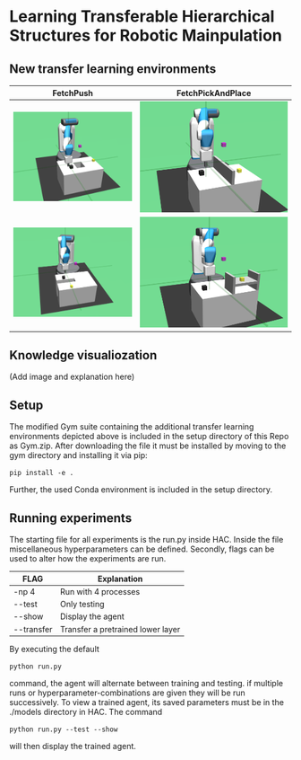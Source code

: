 # Learning Transferable Hierarchical Structures for Robotic Mainpulation

## New transfer learning environments

FetchPush | FetchPickAndPlace
------------ | -------------
![FetchPush_variation1-v1](https://github.com/maltemosbach/Learning-Transferable-Hierarchical-Structures-for-Robotic-Mainpulation/blob/master/docs/images/FetchPush_variation1-v1.png) | ![FetchickAndPlace_variation1-v1](https://github.com/maltemosbach/Learning-Transferable-Hierarchical-Structures-for-Robotic-Mainpulation/blob/master/docs/images/FetchPickAndPlace_variation1-v1.png)
![FetchPush_variation2-v1](https://github.com/maltemosbach/Learning-Transferable-Hierarchical-Structures-for-Robotic-Mainpulation/blob/master/docs/images/FetchPush_variation2-v1.png) | ![FetchickAndPlace_variation2-v1](https://github.com/maltemosbach/Learning-Transferable-Hierarchical-Structures-for-Robotic-Mainpulation/blob/master/docs/images/FetchPickAndPlace_variation2-v1.png)

## Knowledge visualiozation
(Add image and explanation here)

## Setup
The modified Gym suite containing the additional transfer learning environments depicted above is included in the setup directory of this Repo as Gym.zip. After downloading the file it must be installed by moving to the gym directory and installing it via pip:

```
pip install -e .
```

Further, the used Conda environment is included in the setup directory. 

## Running experiments
The starting file for all experiments is the run.py inside HAC. Inside the file miscellaneous hyperparameters can be defined. Secondly, flags can be used to alter how the experiments are run.

FLAG | Explanation
------------ | -------------
-np 4 | Run with 4 processes
--test | Only testing
--show | Display the agent
--transfer | Transfer a pretrained lower layer

By executing the default
```
python run.py
```
command, the agent will alternate between training and testing. if multiple runs or hyperparameter-combinations are given they will be run successively. To view a trained agent, its saved parameters must be in the ./models directory in HAC. The command
```
python run.py --test --show
```
will then display the trained agent.
